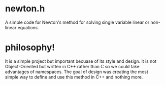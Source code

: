 # newton.h
A simple code for Newton's method for solving single variable linear or non-linear equations.

# philosophy!
It is a simple project but important becuase of its style and design. It is not Object-Oriented but written in C++ rather than C so we could take advantages of namespaces. The goal of design was creating the most simple way to define and use this method in C++ and nothing more.
